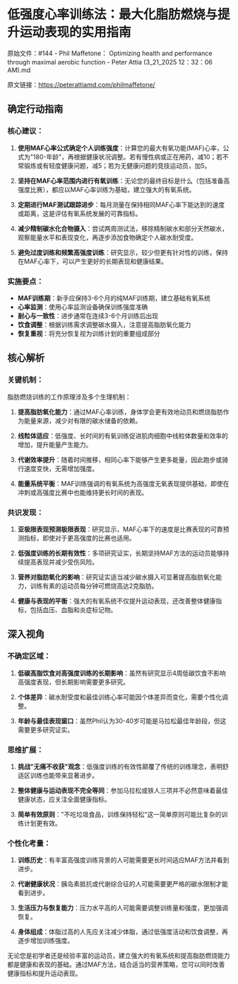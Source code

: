 # 低强度心率训练法：最大化脂肪燃烧与提升运动表现的实用指南

原始文件：#144 - Phil Maffetone： Optimizing health and performance through maximal aerobic function - Peter Attia (3_21_2025 12：32：06 AM).md

原文链接：https://peterattiamd.com/philmaffetone/

## 确定行动指南

### 核心建议：

1. **使用MAF心率公式确定个人训练强度**：计算您的最大有氧功能(MAF)心率，公式为"180-年龄"，再根据健康状况调整。若有慢性病或正在用药，减10；若不常锻炼或有轻度健康问题，减5；若为无健康问题的竞技运动员，加5。

2. **坚持在MAF心率范围内进行有氧训练**：无论您的最终目标是什么（包括准备高强度比赛），都应以MAF心率训练为基础，建立强大的有氧系统。

3. **定期进行MAF测试跟踪进步**：每月测量在保持相同MAF心率下能达到的速度或距离，这是评估有氧系统发展的可靠指标。

4. **减少精制碳水化合物摄入**：尝试两周测试法，移除精制碳水和部分天然碳水，观察能量水平和表现变化，再逐步添加食物确定个人碳水耐受度。

5. **避免过度训练和频繁高强度训练**：研究显示，较少但更有针对性的训练，保持在MAF心率下，可以产生更好的长期表现和健康结果。

### 实施要点：

- **MAF训练期**：新手应保持3-6个月的纯MAF训练期，建立基础有氧系统
- **心率监测**：使用心率监测设备确保训练强度准确
- **耐心与一致性**：进步通常在连续3-6个月训练后出现
- **饮食调整**：根据训练需求调整碳水摄入，注意提高脂肪氧化能力
- **恢复重视**：将充分恢复视为训练计划的重要组成部分

## 核心解析

### 关键机制：

脂肪燃烧训练的工作原理涉及多个生理机制：

1. **提高脂肪氧化能力**：通过MAF心率训练，身体学会更有效地动员和燃烧脂肪作为能量来源，减少对有限的碳水储备的依赖。

2. **线粒体适应**：低强度、长时间的有氧训练促进肌肉细胞中线粒体数量和效率的增加，提升能量产生能力。

3. **代谢效率提升**：随着时间推移，相同心率下能够产生更多能量，因此跑步或骑行速度变快，无需增加强度。

4. **能量系统平衡**：MAF训练强调的有氧系统为高强度无氧表现提供基础，即使在冲刺或高强度比赛中也能维持更长时间的表现。

### 共识发现：

1. **亚极限表现预测极限表现**：研究显示，MAF心率下的速度是比赛表现的可靠预测指标，即使对于更高强度的比赛也适用。

2. **低强度训练的长期有效性**：多项研究证实，长期坚持MAF方法的运动员能够持续提高表现并减少受伤风险。

3. **营养对脂肪氧化的影响**：研究证实适当减少碳水摄入可显著提高脂肪氧化能力，训练有素的运动员每分钟可燃烧高达2克脂肪。

4. **健康与表现的平衡**：强大的有氧系统不仅提升运动表现，还改善整体健康指标，包括血压、血脂和炎症标记物。

## 深入视角

### 不确定区域：

1. **低碳高脂饮食对高强度训练的长期影响**：虽然有研究显示4周低碳饮食不影响高强度表现，但长期影响需要更多研究。

2. **个体差异**：碳水耐受度和最佳训练心率可能因个体差异而变化，需要个性化调整。

3. **年龄与最佳表现窗口**：虽然Phil认为30-40岁可能是马拉松最佳年龄段，但这需要更多研究证实。

### 思维扩展：

1. **挑战"无痛不收获"观念**：低强度训练的有效性颠覆了传统的训练理念，表明舒适区训练也能带来显著进步。

2. **整体健康与运动表现不完全等同**：参加马拉松或铁人三项并不必然意味着最佳健康状态，应关注全面健康指标。

3. **简单有效原则**："不吃垃圾食品，训练保持轻松"这一简单原则可能比复杂的训练计划更有效。

### 个性化考量：

1. **训练历史**：有丰富高强度训练背景的人可能需要更长时间适应MAF方法并看到进步。

2. **代谢健康状况**：胰岛素抵抗或代谢综合征的人可能需要更严格的碳水限制才能看到进步。

3. **生活压力与恢复能力**：压力水平高的人可能需要调整训练量和强度，更加强调恢复。

4. **身体组成**：体脂过高的人先应关注减少体脂，通过低强度活动和饮食调整，再逐步增加训练强度。

无论您是初学者还是经验丰富的运动员，建立强大的有氧系统和提高脂肪燃烧能力都是健康和表现的基础。通过MAF方法，结合适当的营养策略，您可以同时改善健康指标和提升运动表现。